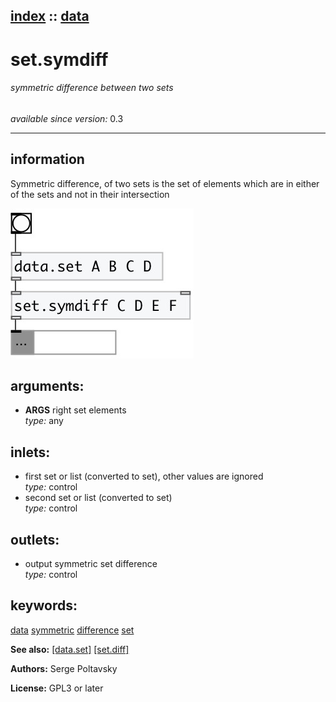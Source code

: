 [index](index.html) :: [data](category_data.html)
---

# set.symdiff

###### symmetric difference between two sets

*available since version:* 0.3

---


## information
Symmetric difference, of two sets is the set of elements which are in either of
            the sets and not in their intersection



[![example](../examples/img/set.symdiff.jpg)](../examples/pd/set.symdiff.pd)



## arguments:

* **ARGS**
right set elements<br>
_type:_ any<br>







## inlets:

* first set or list (converted to set), other values are ignored<br>
_type:_ control
* second set or list (converted to set)<br>
_type:_ control



## outlets:

* output symmetric set difference<br>
_type:_ control



## keywords:

[data](keywords/data.html)
[symmetric](keywords/symmetric.html)
[difference](keywords/difference.html)
[set](keywords/set.html)



**See also:**
[\[data.set\]](data.set.html)
[\[set.diff\]](set.diff.html)




**Authors:** Serge Poltavsky




**License:** GPL3 or later





